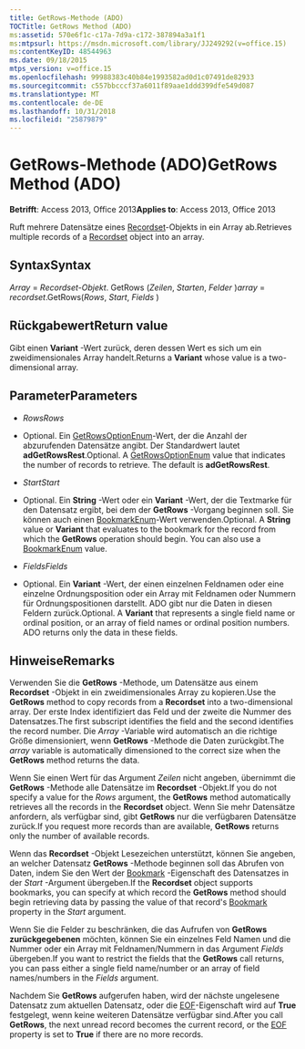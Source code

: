 ```yaml
---
title: GetRows-Methode (ADO)
TOCTitle: GetRows Method (ADO)
ms:assetid: 570e6f1c-c17a-7d9a-c172-387894a3a1f1
ms:mtpsurl: https://msdn.microsoft.com/library/JJ249292(v=office.15)
ms:contentKeyID: 48544963
ms.date: 09/18/2015
mtps_version: v=office.15
ms.openlocfilehash: 99988383c40b84e1993582ad0d1c07491de82933
ms.sourcegitcommit: c557bbcccf37a6011f89aae1ddd399dfe549d087
ms.translationtype: MT
ms.contentlocale: de-DE
ms.lasthandoff: 10/31/2018
ms.locfileid: "25879879"
---
```

# <a name="getrows-method-ado"></a><span data-ttu-id="cea6a-102">GetRows-Methode (ADO)</span><span class="sxs-lookup"><span data-stu-id="cea6a-102">GetRows Method (ADO)</span></span>


<span data-ttu-id="cea6a-103">**Betrifft**: Access 2013, Office 2013</span><span class="sxs-lookup"><span data-stu-id="cea6a-103">**Applies to**: Access 2013, Office 2013</span></span>


<span data-ttu-id="cea6a-104">Ruft mehrere Datensätze eines [Recordset](recordset-object-ado.md)-Objekts in ein Array ab.</span><span class="sxs-lookup"><span data-stu-id="cea6a-104">Retrieves multiple records of a [Recordset](recordset-object-ado.md) object into an array.</span></span>

## <a name="syntax"></a><span data-ttu-id="cea6a-105">Syntax</span><span class="sxs-lookup"><span data-stu-id="cea6a-105">Syntax</span></span>

<span data-ttu-id="cea6a-106">*Array* = *Recordset-Objekt*. GetRows (*Zeilen*, *Starten*, *Felder* )</span><span class="sxs-lookup"><span data-stu-id="cea6a-106">*array* = *recordset*.GetRows(*Rows*, *Start*, *Fields* )</span></span>

## <a name="return-value"></a><span data-ttu-id="cea6a-107">Rückgabewert</span><span class="sxs-lookup"><span data-stu-id="cea6a-107">Return value</span></span>

<span data-ttu-id="cea6a-108">Gibt einen **Variant** -Wert zurück, deren dessen Wert es sich um ein zweidimensionales Array handelt.</span><span class="sxs-lookup"><span data-stu-id="cea6a-108">Returns a **Variant** whose value is a two-dimensional array.</span></span>

## <a name="parameters"></a><span data-ttu-id="cea6a-109">Parameter</span><span class="sxs-lookup"><span data-stu-id="cea6a-109">Parameters</span></span>

  - <span data-ttu-id="cea6a-110">*Rows*</span><span class="sxs-lookup"><span data-stu-id="cea6a-110">*Rows*</span></span>

  - <span data-ttu-id="cea6a-p101">Optional. Ein [GetRowsOptionEnum](getrowsoptionenum.md)-Wert, der die Anzahl der abzurufenden Datensätze angibt. Der Standardwert lautet **adGetRowsRest**.</span><span class="sxs-lookup"><span data-stu-id="cea6a-p101">Optional. A [GetRowsOptionEnum](getrowsoptionenum.md) value that indicates the number of records to retrieve. The default is **adGetRowsRest**.</span></span>

  - <span data-ttu-id="cea6a-114">*Start*</span><span class="sxs-lookup"><span data-stu-id="cea6a-114">*Start*</span></span>

  - <span data-ttu-id="cea6a-p102">Optional. Ein **String** -Wert oder ein **Variant** -Wert, der die Textmarke für den Datensatz ergibt, bei dem der **GetRows** -Vorgang beginnen soll. Sie können auch einen [BookmarkEnum](bookmarkenum.md)-Wert verwenden.</span><span class="sxs-lookup"><span data-stu-id="cea6a-p102">Optional. A **String** value or **Variant** that evaluates to the bookmark for the record from which the **GetRows** operation should begin. You can also use a [BookmarkEnum](bookmarkenum.md) value.</span></span>

  - <span data-ttu-id="cea6a-118">*Fields*</span><span class="sxs-lookup"><span data-stu-id="cea6a-118">*Fields*</span></span>

  - <span data-ttu-id="cea6a-p103">Optional. Ein **Variant** -Wert, der einen einzelnen Feldnamen oder eine einzelne Ordnungsposition oder ein Array mit Feldnamen oder Nummern für Ordnungspositionen darstellt. ADO gibt nur die Daten in diesen Feldern zurück.</span><span class="sxs-lookup"><span data-stu-id="cea6a-p103">Optional. A **Variant** that represents a single field name or ordinal position, or an array of field names or ordinal position numbers. ADO returns only the data in these fields.</span></span>

## <a name="remarks"></a><span data-ttu-id="cea6a-122">Hinweise</span><span class="sxs-lookup"><span data-stu-id="cea6a-122">Remarks</span></span>

<span data-ttu-id="cea6a-123">Verwenden Sie die **GetRows** -Methode, um Datensätze aus einem **Recordset** -Objekt in ein zweidimensionales Array zu kopieren.</span><span class="sxs-lookup"><span data-stu-id="cea6a-123">Use the **GetRows** method to copy records from a **Recordset** into a two-dimensional array.</span></span> <span data-ttu-id="cea6a-124">Der erste Index identifiziert das Feld und der zweite die Nummer des Datensatzes.</span><span class="sxs-lookup"><span data-stu-id="cea6a-124">The first subscript identifies the field and the second identifies the record number.</span></span> <span data-ttu-id="cea6a-125">Die *Array* -Variable wird automatisch an die richtige Größe dimensioniert, wenn **GetRows** -Methode die Daten zurückgibt.</span><span class="sxs-lookup"><span data-stu-id="cea6a-125">The *array* variable is automatically dimensioned to the correct size when the **GetRows** method returns the data.</span></span>

<span data-ttu-id="cea6a-126">Wenn Sie einen Wert für das Argument *Zeilen* nicht angeben, übernimmt die **GetRows** -Methode alle Datensätze im **Recordset** -Objekt.</span><span class="sxs-lookup"><span data-stu-id="cea6a-126">If you do not specify a value for the *Rows* argument, the **GetRows** method automatically retrieves all the records in the **Recordset** object.</span></span> <span data-ttu-id="cea6a-127">Wenn Sie mehr Datensätze anfordern, als verfügbar sind, gibt **GetRows** nur die verfügbaren Datensätze zurück.</span><span class="sxs-lookup"><span data-stu-id="cea6a-127">If you request more records than are available, **GetRows** returns only the number of available records.</span></span>

<span data-ttu-id="cea6a-128">Wenn das **Recordset** -Objekt Lesezeichen unterstützt, können Sie angeben, an welcher Datensatz **GetRows** -Methode beginnen soll das Abrufen von Daten, indem Sie den Wert der [Bookmark](bookmark-property-ado.md) -Eigenschaft des Datensatzes in der *Start* -Argument übergeben.</span><span class="sxs-lookup"><span data-stu-id="cea6a-128">If the **Recordset** object supports bookmarks, you can specify at which record the **GetRows** method should begin retrieving data by passing the value of that record's [Bookmark](bookmark-property-ado.md) property in the *Start* argument.</span></span>

<span data-ttu-id="cea6a-129">Wenn Sie die Felder zu beschränken, die das Aufrufen von **GetRows zurückgegebenen** möchten, können Sie ein einzelnes Feld Namen und die Nummer oder ein Array mit Feldnamen/Nummern in das Argument *Fields* übergeben.</span><span class="sxs-lookup"><span data-stu-id="cea6a-129">If you want to restrict the fields that the **GetRows** call returns, you can pass either a single field name/number or an array of field names/numbers in the *Fields* argument.</span></span>

<span data-ttu-id="cea6a-130">Nachdem Sie **GetRows** aufgerufen haben, wird der nächste ungelesene Datensatz zum aktuellen Datensatz, oder die [EOF](bof-eof-properties-ado.md)-Eigenschaft wird auf **True** festgelegt, wenn keine weiteren Datensätze verfügbar sind.</span><span class="sxs-lookup"><span data-stu-id="cea6a-130">After you call **GetRows**, the next unread record becomes the current record, or the [EOF](bof-eof-properties-ado.md) property is set to **True** if there are no more records.</span></span>


